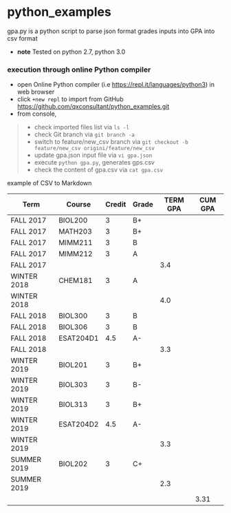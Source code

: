 # python_examples

gpa.py is a python script to parse json format grades inputs into GPA into csv format

* __note__ Tested on python 2.7, python 3.0

### execution through online Python compiler
* open Online Python compiler (i.e https://repl.it/languages/python3) in web browser
* click `+new repl` to import from GitHub https://github.com/qxconsultant/python_examples.git
* from console, 
> * check imported files list via `ls -l`
> * check Git branch via `git branch -a`
> * switch to feature/new_csv branch via `git checkout -b feature/new_csv origini/feature/new_csv`
> * update gpa.json input file via `vi gpa.json`
> * execute `python gpa.py`, generates gps.csv
> * check the content of gpa.csv via `cat gpa.csv`

example of CSV to Markdown

|Term       |Course    |Credit|Grade|TERM GPA|CUM GPA|
|-----------|----------|------|-----|--------|-------|
|FALL 2017  | BIOL200  | 3    | B+  |        |       |
|FALL 2017  | MATH203  | 3    | B+  |        |       |
|FALL 2017  | MIMM211  | 3    | B   |        |       |
|FALL 2017  | MIMM212  | 3    | A   |        |       |
|FALL 2017  |          |      |     | 3.4    |       |
|WINTER 2018| CHEM181  | 3    | A   |        |       |
|WINTER 2018|          |      |     | 4.0    |       |
|FALL 2018  | BIOL300  | 3    | B   |        |       |
|FALL 2018  | BIOL306  | 3    | B   |        |       |
|FALL 2018  | ESAT204D1| 4.5  | A-  |        |       |
|FALL 2018  |          |      |     | 3.3    |       |
|WINTER 2019| BIOL201  | 3    | B+  |        |       |
|WINTER 2019| BIOL303  | 3    | B-  |        |       |
|WINTER 2019| BIOL313  | 3    | B+  |        |       |
|WINTER 2019| ESAT204D2| 4.5  | A-  |        |       |
|WINTER 2019|          |      |     | 3.3    |       |
|SUMMER 2019| BIOL202  | 3    | C+  |        |       |
|SUMMER 2019|          |      |     | 2.3    |       |
|           |          |      |     |        | 3.31  |
